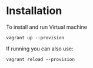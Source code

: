 Installation
=======

To install and run Virtual machine
```
vagrant up --provision
```
If running you can also use:
```
vagrant reload --provision
```
